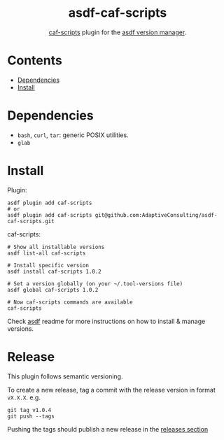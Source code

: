 <div align="center">

# asdf-caf-scripts

[caf-scripts](https://github.com/AdaptiveConsulting/asdf-caf-scripts) plugin for the [asdf version manager](https://asdf-vm.com).

</div>

# Contents

- [Dependencies](#dependencies)
- [Install](#install)

# Dependencies

- `bash`, `curl`, `tar`: generic POSIX utilities.
- `glab`

# Install

Plugin:

```shell
asdf plugin add caf-scripts
# or
asdf plugin add caf-scripts git@github.com:AdaptiveConsulting/asdf-caf-scripts.git
```

caf-scripts:

```shell
# Show all installable versions
asdf list-all caf-scripts

# Install specific version
asdf install caf-scripts 1.0.2

# Set a version globally (on your ~/.tool-versions file)
asdf global caf-scripts 1.0.2

# Now caf-scripts commands are available
caf-scripts
```

Check [asdf](https://github.com/asdf-vm/asdf) readme for more instructions on how to
install & manage versions.

# Release

This plugin follows semantic versioning.

To create a new release, tag a commit with the release version in format `vX.X.X`. e.g.

```
git tag v1.0.4
git push --tags
```

Pushing the tags should publish a new release in the [releases section](https://github.com/AdaptiveConsulting/asdf-caf-scripts/releases)
